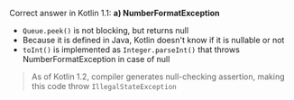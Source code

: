 Correct answer in Kotlin 1.1: **a) NumberFormatException**

* `Queue.peek()` is not blocking, but returns null
* Because it is defined in Java, Kotlin doesn't know if it is nullable or not
* `toInt()` is implemented as `Integer.parseInt()` that throws NumberFormatException in case of null

> As of Kotlin 1.2, compiler generates null-checking assertion,
> making this code throw `IllegalStateException`
